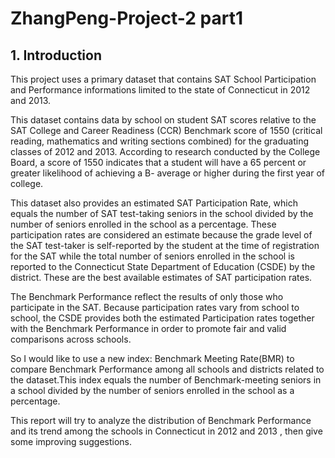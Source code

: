 ZhangPeng-Project-2 part1
================

## 1\. Introduction

This project uses a primary dataset that contains SAT School
Participation and Performance informations limited to the state of
Connecticut in 2012 and 2013.

This dataset contains data by school on student SAT scores relative to
the SAT College and Career Readiness (CCR) Benchmark score of 1550
(critical reading, mathematics and writing sections combined) for the
graduating classes of 2012 and 2013. According to research conducted by
the College Board, a score of 1550 indicates that a student will have a
65 percent or greater likelihood of achieving a B- average or higher
during the first year of college.

This dataset also provides an estimated SAT Participation Rate, which
equals the number of SAT test-taking seniors in the school divided by
the number of seniors enrolled in the school as a percentage. These
participation rates are considered an estimate because the grade level
of the SAT test-taker is self-reported by the student at the time of
registration for the SAT while the total number of seniors enrolled in
the school is reported to the Connecticut State Department of Education
(CSDE) by the district. These are the best available estimates of SAT
participation rates.

The Benchmark Performance reflect the results of only those who
participate in the SAT. Because participation rates vary from school to
school, the CSDE provides both the estimated Participation rates
together with the Benchmark Performance in order to promote fair and
valid comparisons across schools.

So I would like to use a new index: Benchmark Meeting Rate(BMR) to
compare Benchmark Performance among all schools and districts related to
the dataset.This index equals the number of Benchmark-meeting seniors in
a school divided by the number of seniors enrolled in the school as a
percentage.

This report will try to analyze the distribution of Benchmark
Performance and its trend among the schools in Connecticut in 2012 and
2013 , then give some improving suggestions.
